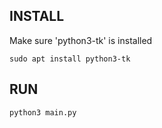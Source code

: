 ## INSTALL

Make sure 'python3-tk' is installed
```
sudo apt install python3-tk
```

## RUN
```
python3 main.py
```
